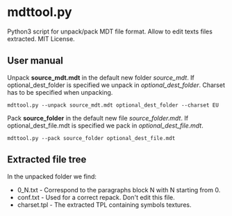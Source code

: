 # mdttool.py
Python3 script for unpack/pack MDT file format. Allow to edit texts files extracted. MIT License.

## User manual
Unpack **source_mdt.mdt** in the default new folder _source_mdt_.
If optional_dest_folder is specified we unpack in _optional_dest_folder_.
Charset has to be specified when unpacking.
```
mdttool.py --unpack source_mdt.mdt optional_dest_folder --charset EU
```
Pack **source_folder** in the default new file _source_folder.mdt_. If optional_dest_file.mdt is specified we pack in _optional_dest_file.mdt_.
```
mdttool.py --pack source_folder optional_dest_file.mdt
```

## Extracted file tree
In the unpacked folder we find:
* 0_N.txt - Correspond to the paragraphs block N with N starting from 0.
* conf.txt - Used for a correct repack. Don't edit this file.
* charset.tpl - The extracted TPL containing symbols textures.
